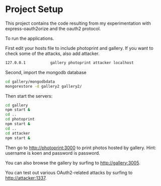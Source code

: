 # Project Setup

This project contains the code resulting from my experimentation with express-oauth2orize and the oauth2 protocol.

To run the applications.

First edit your hosts file to include photoprint and gallery. If you want to check some of the attacks, also add attacker.

```bash
127.0.0.1           gallery photoprint attacker localhost
```

Second, import the mongodb database

```bash
cd gallery/mongodbdata
mongorestore -d gallery2 gallery2/
```

Then start the servers:

```bash
cd gallery
npm start &
cd ..
cd photoprint
npm start &
cd ..
cd attacker
npm start &
```

Then go to [http://photoprint:3000](http://photoprint:3000) to print photos hosted by gallery.
Hint: username is koen and password is password.

You can also browse the gallery by surfing to [http://gallery:3005](http://gallery:3005).

You can test out various OAuth2-related attacks by surfing to [http://attacker:1337](http://attacker:1337).
